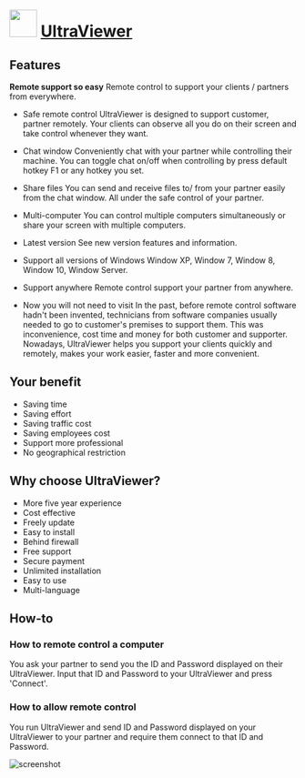 ﻿# <img src="https://cdn.jsdelivr.net/gh/chtof/chocolatey-packages/automatic/ultraviewer.install/ultraviewer.install.png" width="48" height="48"/> [UltraViewer](https://chocolatey.org/packages/ultraviewer.install)

## Features

**Remote support so easy**
Remote control to support your clients / partners from everywhere.

- Safe remote control
UltraViewer is designed to support customer, partner remotely. Your clients can observe all you do on their screen and take control whenever they want.

- Chat window
Conveniently chat with your partner while controlling their machine. You can toggle chat on/off when controlling by press default hotkey F1 or any hotkey you set.

- Share files
You can send and receive files to/ from your partner easily from the chat window. All under the safe control of your partner.

- Multi-computer
You can control multiple computers simultaneously or share your screen with multiple computers.

- Latest version
See new version features and information.

- Support all versions of Windows
Window XP, Window 7, Window 8, Window 10, Window Server.

- Support anywhere
Remote control support your partner from anywhere.

- Now you will not need to visit
In the past, before remote control software hadn't been invented, technicians from software companies usually needed to go to customer's premises to support them. This was inconvenience, cost time and money for both customer and supporter. Nowadays, UltraViewer helps you support your clients quickly and remotely, makes your work easier, faster and more convenient.

## Your benefit

- Saving time
- Saving effort
- Saving traffic cost
- Saving employees cost
- Support more professional
- No geographical restriction

## Why choose UltraViewer?

- More five year experience
- Cost effective
- Freely update
- Easy to install
- Behind firewall
- Free support
- Secure payment
- Unlimited installation
- Easy to use
- Multi-language

## How-to

### How to remote control a computer
You ask your partner to send you the ID and Password displayed on their UltraViewer. Input that ID and Password to your UltraViewer and press 'Connect'. 

### How to allow remote control
You run UltraViewer and send ID and Password displayed on your UltraViewer to your partner and require them connect to that ID and Password.

![screenshot](https://cdn.jsdelivr.net/gh/chtof/chocolatey-packages/automatic/ultraviewer.install/screenshot.png)